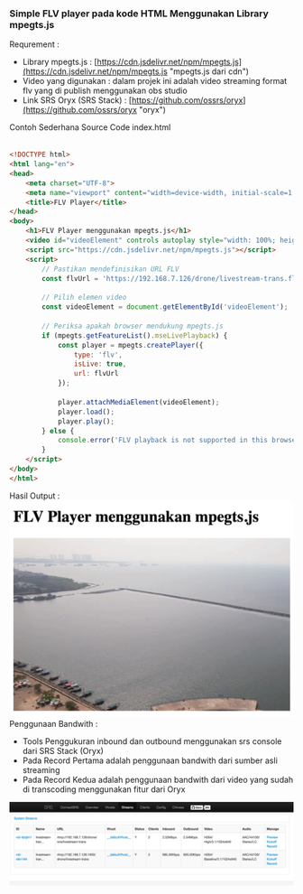 ### **Simple FLV player pada kode HTML Menggunakan Library mpegts.js**

Requrement :

* Library mpegts.js : [https://cdn.jsdelivr.net/npm/mpegts.js](https://cdn.jsdelivr.net/npm/mpegts.js "mpegts.js dari cdn")
* Video yang digunakan : dalam projek ini adalah video  streaming format flv yang di publish menggunakan obs studio
* Link SRS Oryx (SRS Stack) : [https://github.com/ossrs/oryx](https://github.com/ossrs/oryx "oryx")

Contoh Sederhana Source Code index.html

```html

<!DOCTYPE html>
<html lang="en">
<head>
    <meta charset="UTF-8">
    <meta name="viewport" content="width=device-width, initial-scale=1.0">
    <title>FLV Player</title>
</head>
<body>
    <h1>FLV Player menggunakan mpegts.js</h1>
    <video id="videoElement" controls autoplay style="width: 100%; height: auto;"></video>
    <script src="https://cdn.jsdelivr.net/npm/mpegts.js"></script>
    <script>
        // Pastikan mendefinisikan URL FLV
        const flvUrl = 'https://192.168.7.126/drone/livestream-trans.flv';

        // Pilih elemen video
        const videoElement = document.getElementById('videoElement');

        // Periksa apakah browser mendukung mpegts.js
        if (mpegts.getFeatureList().mseLivePlayback) {
            const player = mpegts.createPlayer({
                type: 'flv',
                isLive: true,
                url: flvUrl
            });

            player.attachMediaElement(videoElement);
            player.load();
            player.play();
        } else {
            console.error('FLV playback is not supported in this browser');
        }
    </script>
</body>
</html>

```

Hasil Output :
![hasil](/screenshot/Screen%20Shot%202024-12-23%20at%2016.03.04.png "output flv player")
Penggunaan Bandwith  :

* Tools Penggukuran inbound dan outbound menggunakan srs console dari SRS Stack (Oryx)
* Pada Record Pertama adalah penggunaan bandwith dari sumber asli streaming
* Pada Record Kedua adalah penggunaan bandwith dari video yang sudah di transcoding menggunakan fitur dari Oryx

![hasil](/screenshot/bandwith-usage.png "Penggunaan Bandwith Streaming")
